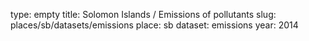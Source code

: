 type: empty
title: Solomon Islands / Emissions of pollutants
slug: places/sb/datasets/emissions
place: sb
dataset: emissions
year: 2014
